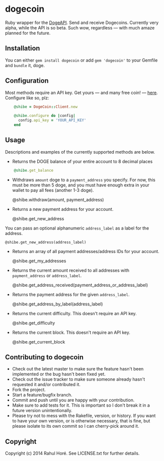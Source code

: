 # dogecoin

Ruby wrapper for the [DogeAPI](https://www.dogeapi.com). Send and receive Dogecoins. Currently very alpha, while the API is so beta. Such wow, regardless — with much amaze planned for the future.

## Installation

You can either `gem install dogecoin` or add `gem 'dogecoin'` to your Gemfile and `bundle` it, doge.

## Configuration

Most methods require an API key. Get yours — and many free coin! — [here](https://www.dogeapi.com). Configure like so, plz:
```ruby
    @shibe = DogeCoin::Client.new
    
    @shibe.configure do |config|
      config.api_key = 'YOUR_API_KEY'
    end
```
## Usage

Descriptions and examples of the currently supported methods are below.

- Returns the DOGE balance of your entire account to 8 decimal places
```ruby
    @shibe.get_balance
```
- Withdraws `amount` doge to a `payment_address` you specify. For now, this must be more than 5 doge, and you must have enough extra in your wallet to pay all fees (another 1-3 doge).

    @shibe.withdraw(amount, payment_address)

- Returns a new payment address for your account.

    @shibe.get_new_address

You can pass an optional alphanumeric `address_label` as a label for the address.

    @shibe.get_new_address(address_label)

- Returns an array of all payment addresses/address IDs for your account.

    @shibe.get_my_addresses

- Returns the current amount received to all addresses with `payment_address` or `address_label`.

    @shibe.get_address_received(payment_address_or_address_label)

- Returns the payment address for the given `address_label`.

    @shibe.get_address_by_label(address_label)

- Returns the current difficulty. This doesn't require an API key.

    @shibe.get_difficulty

- Returns the current block. This doesn't require an API key.

    @shibe.get_current_block

## Contributing to dogecoin
 
* Check out the latest master to make sure the feature hasn't been implemented or the bug hasn't been fixed yet.
* Check out the issue tracker to make sure someone already hasn't requested it and/or contributed it.
* Fork the project.
* Start a feature/bugfix branch.
* Commit and push until you are happy with your contribution.
* Make sure to add tests for it. This is important so I don't break it in a future version unintentionally.
* Please try not to mess with the Rakefile, version, or history. If you want to have your own version, or is otherwise necessary, that is fine, but please isolate to its own commit so I can cherry-pick around it.

## Copyright

Copyright (c) 2014 Rahul Horé. See LICENSE.txt for
further details.

